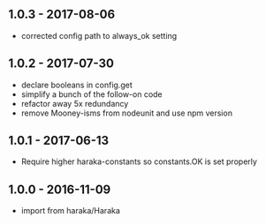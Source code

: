 
## 1.0.3 - 2017-08-06

- corrected config path to always_ok setting

## 1.0.2 - 2017-07-30

- declare booleans in config.get
- simplify a bunch of the follow-on code
- refactor away 5x redundancy
- remove Mooney-isms from nodeunit and use npm version

## 1.0.1 - 2017-06-13

- Require higher haraka-constants so constants.OK is set properly

## 1.0.0 - 2016-11-09

- import from haraka/Haraka
